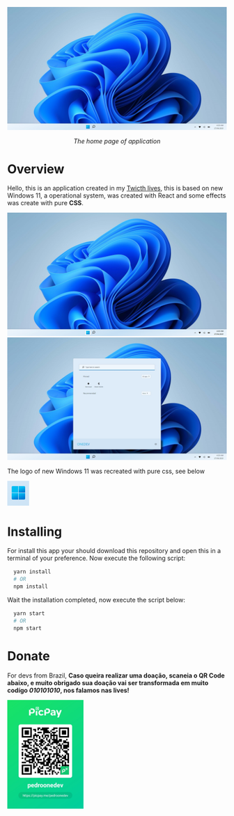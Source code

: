 <p align="center">
  <p align="center">
    <img src="./images/home-1.jpeg" alt="The home screenshot"  style="max-width:100%"/>
  </p>
  <p align="center">
    <i>The home page of application</i>
  </p>
</p>

# Overview

Hello, this is an application created in my [Twicth lives](https://www.twitch.tv/onedev_), this is based on new Windows 11, a operational system, was created with React and some effects was create with pure **CSS**.

<p align="left">
  <img src="./images/home-4.jpg" alt="User clicked in logo of Windows in home" style="max-width:100%"/>
  <img src="./images/home-2.jpeg" alt="The menu is showed" style="max-width:100%"/>
</p>

The logo of new Windows 11 was recreated with pure css, see below

<p align="left">
  <img src="./images/home-3.png" alt="The logo of Windows 11 recreated with pure css"/>    
</p>

# Installing
For install this app your should download this repository and open this in a terminal of your preference.
Now execute the following script:

```bash
  yarn install
  # OR
  npm install
```

Wait the installation completed, now execute the script below:

```bash
  yarn start
  # OR
  npm start
```

# Donate

For devs from Brazil, **Caso queira realizar uma doação, scaneia o QR Code abaixo, e muito obrigado sua doação vai ser transformada em muito codígo *010101010*, nos falamos nas lives!**

<p align="left">
  <img src="./images/donate.jpg" alt="The home screenshot" height="250"/>
</p>
